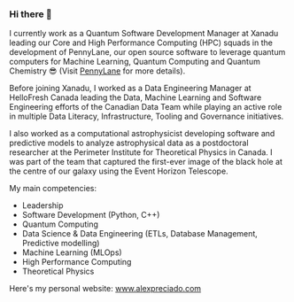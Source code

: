 ### Hi there 👋

I currently work as a Quantum Software Development Manager at Xanadu leading our Core and High Performance Computing (HPC) squads in the development of PennyLane, our open source software to leverage quantum computers for Machine Learning, Quantum Computing and Quantum Chemistry 😎 (Visit [PennyLane](https://pennylane.ai) for more details).

Before joining Xanadu, I worked as a Data Engineering Manager at HelloFresh Canada leading the Data, Machine Learning and Software Engineering efforts of the Canadian Data Team while playing an active role in multiple Data Literacy, Infrastructure, Tooling and Governance initiatives.

I also worked as a computational astrophysicist developing software and predictive models to analyze astrophysical data as a postdoctoral researcher at the Perimeter Institute for Theoretical Physics in Canada. I was part of the team that captured the first-ever image of the black hole at the centre of our galaxy using the Event Horizon Telescope.

My main competencies:

- Leadership
- Software Development (Python, C++)
- Quantum Computing
- Data Science & Data Engineering (ETLs, Database Management, Predictive modelling)
- Machine Learning (MLOps)
- High Performance Computing
- Theoretical Physics

Here's my personal website: www.alexpreciado.com


<!--
**Alex-Preciado/Alex-Preciado** is a ✨ _special_ ✨ repository because its `README.md` (this file) appears on your GitHub profile.

Here are some ideas to get you started:

- 🔭 I’m currently working on ...
- 🌱 I’m currently learning ...
- 👯 I’m looking to collaborate on ...
- 🤔 I’m looking for help with ...
- 💬 Ask me about ...
- 📫 How to reach me: ...
- 😄 Pronouns: ...
- ⚡ Fun fact: ...
-->

